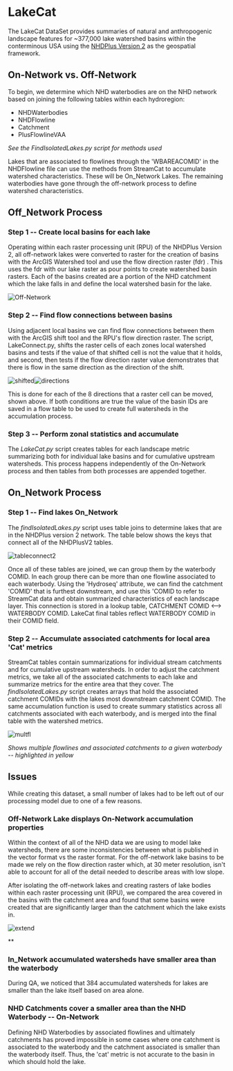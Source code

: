 # LakeCat

The LakeCat DataSet provides summaries of natural and anthropogenic landscape features for ~377,000 lake watershed basins within the conterminous USA using the [NHDPlus Version 2](http://www.horizon-systems.com/NHDPlus/NHDPlusV2_data.php) as the geospatial framework. 

## On-Network vs. Off-Network

To begin, we determine which NHD waterbodies are on the NHD network based on joining the following tables within each hydroregion:

  * NHDWaterbodies
  * NHDFlowline
  * Catchment
  * PlusFlowlineVAA
  
*See the FindIsolatedLakes.py script for methods used*

Lakes that are associated to flowlines through the 'WBAREACOMID' in the NHDFlowline file can use the methods from StreamCat to accumulate watershed characteristics. These will be On_Network Lakes. The remaining waterbodies have gone through the off-network process to define watershed characteristics. 

## Off_Network Process

### Step 1 -- Create local basins for each lake

Operating within each raster processing unit (RPU) of the NHDPlus Version 2, all off-network lakes were converted to raster for the creation of basins with the ArcGIS Watershed tool and use the flow direction raster (fdr) . This uses the fdr with our lake raster as pour points to create watershed basin rasters. Each of the basins created are a portion of the NHD catchment which the lake falls in and define the local watershed basin for the lake. 

![Off-Network](https://cloud.githubusercontent.com/assets/7052993/19703884/648f7f0e-9aba-11e6-90e0-e909b49f5de2.PNG)

### Step 2 -- Find flow connections between basins

Using adjacent local basins we can find flow connections between them with the ArcGIS shift tool and the RPU's flow direction raster. The script, LakeConnect.py, shifts the raster cells of each zones local watershed basins and tests if the value of that shifted cell is not the value that it holds, and second, then tests if the flow direction raster value demonstrates that there is flow in the same direction as the direction of the shift.  

![shifted](https://cloud.githubusercontent.com/assets/7052993/19706148/306e4948-9ac5-11e6-9a80-c7e3362f7bc1.PNG)![directions](https://cloud.githubusercontent.com/assets/7052993/19816175/222618ce-9cfb-11e6-9290-9c737bb0adb2.PNG)

This is done for each of the 8 directions that a raster cell can be moved, shown above. If both conditions are true the value of the basin IDs are saved in a flow table to be used to create full watersheds in the accumulation process.



### Step 3 -- Perform zonal statistics and accumulate

The *LakeCat.py* script creates tables for each landscape metric summarizing both for individual lake basins and for cumulative upstream watersheds. This process happens independently of the On-Network process and then tables from both processes are appended together.

## On_Network Process

### Step 1 -- Find lakes On_Network

The *findIsolatedLakes.py* script uses table joins to determine lakes that are in the NHDPlus version 2 network. The table below shows the keys that connect all of the NHDPlusV2 tables.

![tableconnect2](https://cloud.githubusercontent.com/assets/7052993/19823341/f037171a-9d1c-11e6-84bb-5035685a7b2e.PNG)

Once all of these tables are joined, we can group them by the waterbody COMID. In each group there can be more than one flowline associated to each waterbody.  Using the 'Hydroseq' attribute, we can find the catchment 'COMID' that is furthest downstream, and use this 'COMID to refer to StreamCat data and obtain summarized characteristics of each landscape layer. This connection is stored in a lookup table, CATCHMENT COMID <--> WATERBODY COMID. LakeCat final tables reflect WATERBODY COMID in their COMID field. 

### Step 2 -- Accumulate associated catchments for local area 'Cat' metrics

StreamCat tables contain summarizations for individual stream catchments and for cumulative upstream watersheds. In order to adjust the catchment metrics, we take all of the associated catchments to each lake and summarize metrics for the entire area that they cover. The *findIsolatedLakes.py* script creates arrays that hold the associated catchment COMIDs with the lakes most downstream catchment COMID. The same accumulation function is used to create summary statistics across all catchments associated with each waterbody, and is merged into the final table with the watershed metrics.

![multfl](https://cloud.githubusercontent.com/assets/7052993/19825737/e17463a8-9d31-11e6-9a69-a4d1364b6aea.png)

*Shows multiple flowlines and associated catchments to a given waterbody -- highlighted in yellow*

## Issues

While creating this dataset, a small number of lakes had to be left out of our processing model due to one of a few reasons.

### Off-Network Lake displays On-Network accumulation properties

Within the context of all of the NHD data we are using to model lake watersheds, there are some inconsistencies between what is published in the vector format vs the raster format. For the off-network lake basins to be made we rely on the flow direction raster which, at 30 meter resolution, isn't able to account for all of the detail needed to describe areas with low slope. 

After isolating the off-network lakes and creating rasters of lake bodies within each raster processing unit (RPU), we compared the area covered in the basins with the catchment area and found that some basins were created that are significantly larger than the catchment which the lake exists in.

![extend](https://cloud.githubusercontent.com/assets/7052993/19867184/4bc650e2-9f60-11e6-94f1-b342f0e6f1ba.PNG)

**

### In_Network accumulated watersheds have smaller area than the waterbody

During QA, we noticed that 384 accumulated watersheds for lakes are smaller than the lake itself based on area alone. 

### NHD Catchments cover a smaller area than the NHD Waterbody -- On-Network

Defining NHD Waterbodies by associated flowlines and ultimately catchments has proved impossible in some cases where one catchment is associated to the waterbody and the catchment associated is smaller than the waterbody itself. Thus, the 'cat' metric is not accurate to the basin in which should hold the lake.

